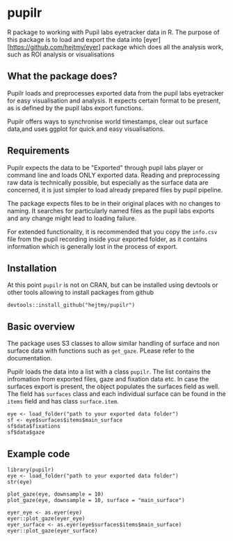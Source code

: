 # pupilr
R package to working with Pupil labs eyetracker data in R. The purpose of this package is to load and export the data into [eyer][https://github.com/hejtmy/eyer] package which does all the analysis work, such as ROI analysis or visualisations

## What the package does?
Pupilr loads and preprocesses exported data from the pupil labs eyetracker for easy visualisation and analysis. It expects certain format to be present, as is defined by the pupil labs export functions.

Pupilr offers ways to synchronise world timestamps, clear out surface data,and uses ggplot for quick and easy visualisations.

## Requirements
Pupilr expects the data to be "Exported" through pupil labs player or command line and loads ONLY exported data. Reading and preprocessing raw data is technically possible, but especially as the surface data are concerned, it is just simpler to load already prepared files by pupil pipeline. 

The package expects files to be in their original places with no changes to naming. It searches for particularly named files as the pupil labs exports and any change might lead to loading failure.

For extended functionality, it is recommended that you copy the `info.csv` file from the pupil recording inside your exported folder, as it contains information which is generally lost in the process of export.

## Installation
At this point `pupilr` is not on CRAN, but can be installed using devtools or other tools allowing to install packages from github
```
devtools::install_github("hejtmy/pupilr")
```

## Basic overview
The package uses S3 classes to allow similar handling of surface and non surface data with functions such as `get_gaze`. PLease refer to the documentation.


Pupilr loads the data into a list with a class `pupilr`. The list contains the infromation from exported files, gaze and fixation data etc. In case the surfaces export is present, the object populates the surfaces field as well. The field has `surfaces` class and each individual surface can be found in the `items` field and has class `surface.item`.

```
eye <- load_folder("path to your exported data folder")
sf <- eye$surfaces$items$main_surface
sf$data$fixations
sf$data$gaze
```

## Example code

```
library(pupilr)
eye <- load_folder("path to your exported data folder")
str(eye)
```

```
plot_gaze(eye, downsample = 10)
plot_gaze(eye, downsample = 10, surface = "main_surface")
```

```
eyer_eye <- as.eyer(eye)
eyer::plot_gaze(eyer_eye)
eyer_surface <- as.eyer(eye$surfaces$items$main_surface)
eyer::plot_gaze(eyer_surface)
```

